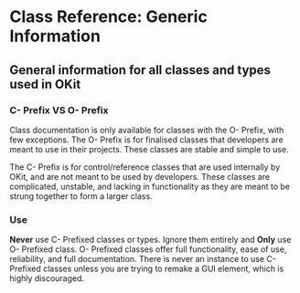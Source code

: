 # Class Reference: Generic Information
## General information for all classes and types used in OKit

### C- Prefix VS O- Prefix
Class documentation is only available for classes with the O- Prefix, with few exceptions.
The O- Prefix is for finalised classes that developers are meant to use in their projects. These classes are stable and simple to use.

The C- Prefix is for control/reference classes that are used internally by OKit, and are not meant to be used by developers. These classes are complicated, unstable, and lacking in functionality as they are meant to be strung together to form a larger class.

### Use
**Never** use C- Prefixed classes or types. Ignore them entirely and **Only** use O- Prefixed class.
O- Prefixed classes offer full functionality, ease of use, reliability, and full documentation. There is never an instance to use C- Prefixed classes unless you are trying to remake a GUI element, which is highly discouraged.